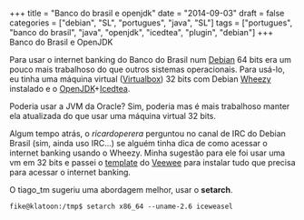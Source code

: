 +++
title = "Banco do brasil e openjdk"
date = "2014-09-03"
draft = false
categories = ["debian", "SL", "portugues", "java", "SL"]
tags = ["portugues", "banco do brasil", "java", "openjdk", "icedtea", "plugin", "debian"]
+++
Banco do Brasil e OpenJDK

Para usar o internet banking do Banco do Brasil num [Debian][debian] 64 bits
era um pouco mais trabalhoso do que outros sistemas operacionais. Para
usá-lo, eu tinha uma máquina virtual ([Virtualbox][virtualbox]) 32 bits
com Debian [Wheezy][wheezy] instalado e o
[OpenJDK][openjdk]+[Icedtea][icedtea].

Poderia usar a JVM da Oracle? Sim, poderia mas é mais trabalhoso manter
ela atualizada do que usar uma máquina virtual 32 bits.

Algum tempo atrás, o *ricardoperera* perguntou no canal de IRC do Debian
Brasil (sim, ainda uso IRC...) se alguém tinha dica de como acessar o
internet banking usando o Wheezy. Minha sugestão para ele foi usar uma vm
em 32 bits e passei o [template][link_template] do [Veewee][veewee] para instalar tudo que precisa
para acessar o internet banking.

O tiago_tm sugeriu uma abordagem melhor, usar o **setarch**.

```
fike@klatoon:/tmp$ setarch x86_64 --uname-2.6 iceweasel
```


[virtualbox]: https://www.virtualbox.org/
[openjdk]: http://openjdk.java.net/
[icedtea]: http://icedtea.classpath.org/
[wheezy]: https://www.debian.org/releases/wheezy
[debian]: http://www.debian.org
[veewee]: https://github.com/jedi4ever/veewee
[link_template]: https://github.com/fike/veewee-definitions/tree/master/debgui32
